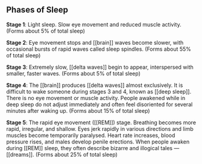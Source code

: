 ## Phases of Sleep

**Stage 1**: Light sleep. Slow eye movement and reduced muscle activity. (Forms about 5% of total sleep)

**Stage 2**: Eye movement stops and [[brain]] waves become slower, with occasional bursts of rapid waves called sleep spindles. (Forms about 55% of total sleep)

**Stage 3**: Extremely slow, [[delta waves]] begin to appear, interspersed with smaller, faster waves. (Forms about 5% of total sleep)

**Stage 4**: The [[brain]] produces [[delta waves]] almost exclusively. It is difficult to wake someone during stages 3 and 4, known as [[deep sleep]]. There is no eye movement or muscle activity.
People awakened while in deep sleep do not adjust immediately and often feel disoriented for several minutes after waking up. (Forms about 15% of total sleep)

**Stage 5**: The rapid eye movement ([[REM]]) stage. Breathing becomes more rapid, irregular, and shallow. Eyes jerk rapidly in various directions and limb muscles become temporarily paralysed. Heart rate increases, blood pressure rises, and males develop penile erections.
When people awaken during [[REM]] sleep, they often describe bizarre and illogical tales — [[dreams]]. (Forms about 25% of total sleep)
